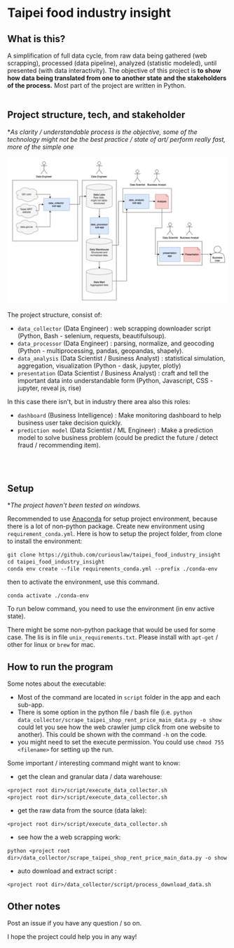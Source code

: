 # Taipei food industry insight

## What is this?
A simplification of full data cycle, from raw data being gathered (web scrapping), processed (data pipeline), analyzed (statistic modeled), until presented (with data interactivity). The objective of this project is **to show how data being translated from one to another state and the stakeholders of the process.** Most part of the project are written in Python.
<br>
<br>

## Project structure, tech, and stakeholder

**As clarity / understandable process is the objective, some of the technology might not be the best practice / state of art/ perform really fast, more of the simple one*

![project structure](project_structure.png)

The project structure, consist of:
- `data_collector` (Data Engineer) : web scrapping downloader script (Python, Bash - selenium, requests, beautifulsoup).
- `data_processor` (Data Engineer) : parsing, normalize, and geocoding (Python - multiprocessing, pandas, geopandas, shapely).
- `data_analysis` (Data Scientist / Business Analyst) : statistical simulation, aggregation, visualization (Python - dask, jupyter, plotly)
- `presentation` (Data Scientist / Business Analyst) : craft and tell the important data into understandable form (Python, Javascript, CSS - jupyter, reveal js, rise)

In this case there isn't, but in industry there area also this roles:
- `dashboard` (Business Intelligence) : Make monitoring dashboard to help business user take decision quickly.
- `prediction model` (Data Scientist / ML Engineer) : Make a prediction model to solve business problem (could be predict the future / detect fraud / recommending item).
<br>
<br>

## Setup
**The project haven't been tested on windows.*

Recommended to use [Anaconda](https://www.anaconda.com/products/individual) for setup project environment, because there is a lot of non-python package. Create new environment using `requirement_conda.yml`. Here is how to setup the project folder, from clone to install the environment:
```
git clone https://github.com/curiouslaw/taipei_food_industry_insight
cd taipei_food_industry_insight
conda env create --file requirements_conda.yml --prefix ./conda-env
```
then to activate the environment, use this command. 
```
conda activate ./conda-env
```
To run below command, you need to use the environment (in env active state).

There might be some non-python package that would be used for some case. The lis is in file `unix_requirements.txt`. Please install with `apt-get` / other for linux or `brew` for mac.

## How to run the program
Some notes about the executable:

- Most of the command are located in `script` folder in the app and each sub-app. 
- There is some option in the python file / bash file (i.e. `python data_collector/scrape_taipei_shop_rent_price_main_data.py -o show` could let you see how the web crawler jump click from one website to another). This could be shown with the command `-h` on the code.
- you might need to set the execute permission. You could use `chmod 755 <filename>` for setting up the run.

Some important / interesting command might want to know:

- get the clean and granular data / data warehouse:
```
<project root dir>/script/execute_data_collector.sh
<project root dir>/script/execute_data_collector.sh
```
- get the raw data from the source (data lake):
```
<project root dir>/script/execute_data_collector.sh
```
- see how the a web scrapping work:
```
python <project root dir>/data_collector/scrape_taipei_shop_rent_price_main_data.py -o show
```
- auto download and extract script :
```
<project root dir>/data_collector/script/process_download_data.sh
```

## Other notes
Post an issue if you have any question / so on.

I hope the project could help you in any way!